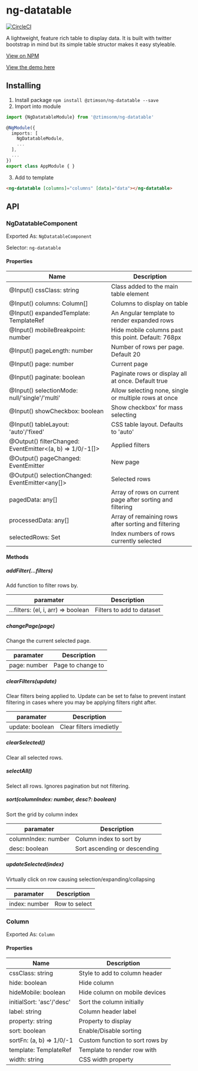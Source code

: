 # ng-datatable

[![CircleCI](https://circleci.com/gh/ztimson/ng-datatable/tree/master.svg?style=svg)](https://circleci.com/gh/ztimson/ng-datatable/tree/master)

A lightweight, feature rich table to display data. It is built with twitter bootstrap in mind but its simple table structor makes it easy styleable.

[View on NPM](https://www.npmjs.com/package/@ztimson/ng-datatable)

[View the demo here](https://angular-rzq6xm.stackblitz.io)

## Installing

1.  Install package `npm install @ztimson/ng-datatable --save`
2.  Import into module

```Typescript
import {NgDatatableModule} from '@ztimsonm/ng-datatable'

@NgModule({
  imports: [
    NgDatatableModule,
    ...
  ],
  ...
})
export class AppModule { }
```

3.  Add to template

```HTML
<ng-datatable [columns]="columns" [data]="data"></ng-datatable>
```

## API

### NgDatatableComponent

Exported As: `NgDatatableComponent`

Selector: `ng-datatable`

#### Properties

| Name                                                      | Description                                               |
| --------------------------------------------------------- | --------------------------------------------------------- |
| @Input() cssClass: string                                 | Class added to the main table element                     |
| @Input() columns: Column[]                                | Columns to display on table                               |
| @Input() expandedTemplate: TemplateRef<any>               | An Angular template to render expanded rows               |
| @Input() mobileBreakpoint: number                         | Hide mobile columns past this point. Default: 768px       |
| @Input() pageLength: number                               | Number of rows per page. Default 20                       |
| @Input() page: number                                     | Current page                                              |
| @Input() paginate: boolean                                | Paginate rows or display all at once. Default true        |
| @Input() selectionMode: null/'single'/'multi'             | Allow selecting none, single or multiple rows at once     |
| @Input() showCheckbox: boolean                            | Show checkbox' for mass selecting                         |
| @Input() tableLayout: 'auto'/'fixed'                      | CSS table layout. Defaults to 'auto'                      |
| @Output() filterChanged: EventEmitter<(a, b) => 1/0/-1[]> | Applied filters                                           |
| @Output() pageChanged: EventEmitter<number>               | New page                                                  |
| @Output() selectionChanged: EventEmitter<any[]>           | Selected rows                                             |
| pagedData: any[]                                          | Array of rows on current page after sorting and filtering |
| processedData: any[]                                      | Array of remaining rows after sorting and filtering       |
| selectedRows: Set<number>                                 | Index numbers of rows currently selected                  |

#### Methods

##### addFilter(...filters)

Add function to filter rows by.

| paramater                           | Description               |
| ----------------------------------- | ------------------------- |
| ...filters: (el, i, arr) => boolean | Filters to add to dataset |

##### changePage(page)

Change the current selected page.

| paramater    | Description       |
| ------------ | ----------------- |
| page: number | Page to change to |

##### clearFilters(update)

Clear filters being applied to. Update can be set to false to prevent instant filtering in cases where you may be applying filters right after.

| paramater       | Description             |
| --------------- | ----------------------- |
| update: boolean | Clear filters imedietly |

##### clearSelected()

Clear all selected rows.

##### selectAll()

Select all rows. Ignores pagination but not filtering.

##### sort(columnIndex: number, desc?: boolean)

Sort the grid by column index

| paramater           | Description                  |
| ------------------- | ---------------------------- |
| columnIndex: number | Column index to sort by      |
| desc: boolean       | Sort ascending or descending |

##### updateSelected(index)

Virtually click on row causing selection/expanding/collapsing

| paramater     | Description   |
| ------------- | ------------- |
| index: number | Row to select |

### Column

Exported As: `Column`

#### Properties

| Name                       | Description                     |
| -------------------------- | ------------------------------- |
| cssClass: string           | Style to add to column header   |
| hide: boolean              | Hide column                     |
| hideMobile: boolean        | Hide column on mobile devices   |
| initialSort: 'asc'/'desc'  | Sort the column initially       |
| label: string              | Column header label             |
| property: string           | Property to display             |
| sort: boolean              | Enable/Disable sorting          |
| sortFn: (a, b) => 1/0/-1   | Custom function to sort rows by |
| template: TemplateRef<any> | Template to render row with     |
| width: string              | CSS width property              |
